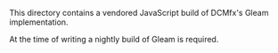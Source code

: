 This directory contains a vendored JavaScript build of DCMfx's Gleam
implementation.

At the time of writing a nightly build of Gleam is required.
